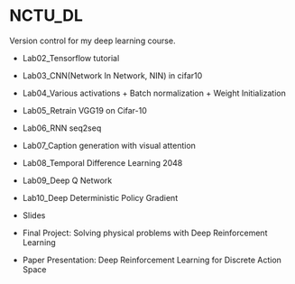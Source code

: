 # NCTU_DL

Version control for my deep learning course.

- Lab02_Tensorflow tutorial
- Lab03_CNN(Network In Network, NIN) in cifar10
- Lab04_Various activations + Batch normalization + Weight Initialization
- Lab05_Retrain VGG19 on Cifar-10
- Lab06_RNN seq2seq
- Lab07_Caption generation with visual attention
- Lab08_Temporal Difference Learning 2048
- Lab09_Deep Q Network
- Lab10_Deep Deterministic Policy Gradient

- Slides
- Final Project: Solving physical problems with Deep Reinforcement Learning
- Paper Presentation: Deep Reinforcement Learning for Discrete Action Space